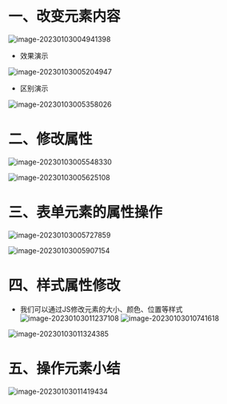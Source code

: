 # 一、改变元素内容

![image-20230103004941398](https://yrecord.oss-cn-hangzhou.aliyuncs.com/picture/202301030049447.png)

- 效果演示

![image-20230103005204947](https://yrecord.oss-cn-hangzhou.aliyuncs.com/picture/202301030052992.png)

- 区别演示

![image-20230103005358026](https://yrecord.oss-cn-hangzhou.aliyuncs.com/picture/202301030053077.png)

# 二、修改属性

![image-20230103005548330](https://yrecord.oss-cn-hangzhou.aliyuncs.com/picture/202301030055413.png)

![image-20230103005625108](https://yrecord.oss-cn-hangzhou.aliyuncs.com/picture/202301030056183.png)

# 三、表单元素的属性操作

![image-20230103005727859](https://yrecord.oss-cn-hangzhou.aliyuncs.com/picture/202301030057937.png)

![image-20230103005907154](https://yrecord.oss-cn-hangzhou.aliyuncs.com/picture/202301030059212.png)

# 四、样式属性修改

- 我们可以通过JS修改元素的大小、颜色、位置等样式![image-20230103011237108](https://yrecord.oss-cn-hangzhou.aliyuncs.com/picture/202301030112175.png)		![image-20230103010741618](https://yrecord.oss-cn-hangzhou.aliyuncs.com/picture/202301030107699.png)

![image-20230103011324385](https://yrecord.oss-cn-hangzhou.aliyuncs.com/picture/202301030113442.png)

# 五、操作元素小结

![image-20230103011419434](https://yrecord.oss-cn-hangzhou.aliyuncs.com/picture/202301030114499.png)



